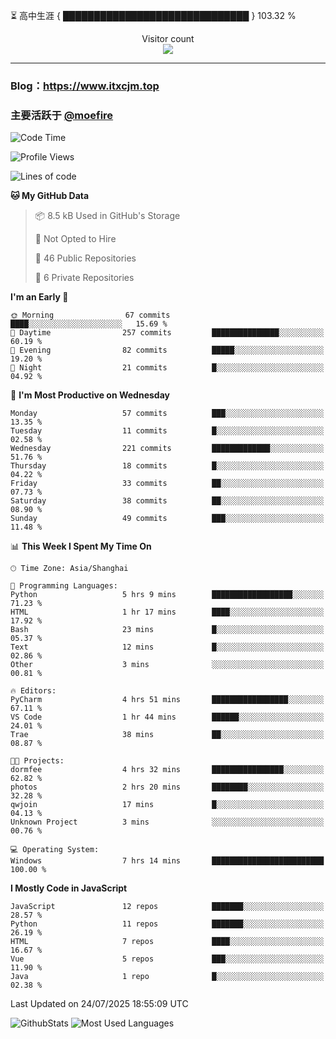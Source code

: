 ⏳ 高中生涯 { ██████████████████████████████ } 103.32 %
<p align="center"> 
  Visitor count<br>
  <img src="https://profile-counter.glitch.me/itxcjm/count.svg" />
</p>

---
### Blog：https://www.itxcjm.top
### 主要活跃于 [@moefire](https://github.com/moefire)
<!--START_SECTION:waka-->
![Code Time](http://img.shields.io/badge/Code%20Time-106%20hrs%2033%20mins-blue)

![Profile Views](http://img.shields.io/badge/Profile%20Views-1-blue)

![Lines of code](https://img.shields.io/badge/From%20Hello%20World%20I%27ve%20Written-856.8%20thousand%20lines%20of%20code-blue)

**🐱 My GitHub Data** 

> 📦 8.5 kB Used in GitHub's Storage 
 > 
> 🚫 Not Opted to Hire
 > 
> 📜 46 Public Repositories 
 > 
> 🔑 6 Private Repositories 
 > 
**I'm an Early 🐤** 

```text
🌞 Morning                67 commits          ████░░░░░░░░░░░░░░░░░░░░░   15.69 % 
🌆 Daytime                257 commits         ███████████████░░░░░░░░░░   60.19 % 
🌃 Evening                82 commits          █████░░░░░░░░░░░░░░░░░░░░   19.20 % 
🌙 Night                  21 commits          █░░░░░░░░░░░░░░░░░░░░░░░░   04.92 % 
```
📅 **I'm Most Productive on Wednesday** 

```text
Monday                   57 commits          ███░░░░░░░░░░░░░░░░░░░░░░   13.35 % 
Tuesday                  11 commits          █░░░░░░░░░░░░░░░░░░░░░░░░   02.58 % 
Wednesday                221 commits         █████████████░░░░░░░░░░░░   51.76 % 
Thursday                 18 commits          █░░░░░░░░░░░░░░░░░░░░░░░░   04.22 % 
Friday                   33 commits          ██░░░░░░░░░░░░░░░░░░░░░░░   07.73 % 
Saturday                 38 commits          ██░░░░░░░░░░░░░░░░░░░░░░░   08.90 % 
Sunday                   49 commits          ███░░░░░░░░░░░░░░░░░░░░░░   11.48 % 
```


📊 **This Week I Spent My Time On** 

```text
🕑︎ Time Zone: Asia/Shanghai

💬 Programming Languages: 
Python                   5 hrs 9 mins        ██████████████████░░░░░░░   71.23 % 
HTML                     1 hr 17 mins        ████░░░░░░░░░░░░░░░░░░░░░   17.92 % 
Bash                     23 mins             █░░░░░░░░░░░░░░░░░░░░░░░░   05.37 % 
Text                     12 mins             █░░░░░░░░░░░░░░░░░░░░░░░░   02.86 % 
Other                    3 mins              ░░░░░░░░░░░░░░░░░░░░░░░░░   00.81 % 

🔥 Editors: 
PyCharm                  4 hrs 51 mins       █████████████████░░░░░░░░   67.11 % 
VS Code                  1 hr 44 mins        ██████░░░░░░░░░░░░░░░░░░░   24.01 % 
Trae                     38 mins             ██░░░░░░░░░░░░░░░░░░░░░░░   08.87 % 

🐱‍💻 Projects: 
dormfee                  4 hrs 32 mins       ████████████████░░░░░░░░░   62.82 % 
photos                   2 hrs 20 mins       ████████░░░░░░░░░░░░░░░░░   32.28 % 
qwjoin                   17 mins             █░░░░░░░░░░░░░░░░░░░░░░░░   04.13 % 
Unknown Project          3 mins              ░░░░░░░░░░░░░░░░░░░░░░░░░   00.76 % 

💻 Operating System: 
Windows                  7 hrs 14 mins       █████████████████████████   100.00 % 
```

**I Mostly Code in JavaScript** 

```text
JavaScript               12 repos            ███████░░░░░░░░░░░░░░░░░░   28.57 % 
Python                   11 repos            ███████░░░░░░░░░░░░░░░░░░   26.19 % 
HTML                     7 repos             ████░░░░░░░░░░░░░░░░░░░░░   16.67 % 
Vue                      5 repos             ███░░░░░░░░░░░░░░░░░░░░░░   11.90 % 
Java                     1 repo              █░░░░░░░░░░░░░░░░░░░░░░░░   02.38 % 
```




 Last Updated on 24/07/2025 18:55:09 UTC
<!--END_SECTION:waka-->
![GithubStats](https://github-readme-stats-blue-three.vercel.app/api?username=itxcjm&show_icons=true&theme=light&layout=compact&locale=cn&include_all_commits=true&count_private=true&role=OWNER,ORGANIZATION_MEMBER,COLLABORATOR)
![Most Used Languages](https://github-readme-stats-blue-three.vercel.app/api/top-langs/?username=itxcjm&theme=light&layout=compact&count_private=true&role=OWNER,ORGANIZATION_MEMBER,COLLABORATOR)
